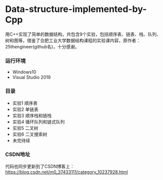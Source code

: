 # Data-structure-implemented-by-Cpp
用C++实现了简单的数据结构，共包含9个实验，包括顺序表、链表、栈、队列、树和图等，借鉴了合肥工业大学数据结构课程的实验课内容，原作者：25thengineer(github名)，十分感谢。
### 运行环境
* Windows10
* Visual Studio 2019
### 目录
* 实验1 顺序表
* 实验2 单链表
* 实验3 顺序栈和链栈
* 实验4 循环队列和链式队列
* 实验5 二叉树
* 实验6 二叉搜索树
* 未完待续
### CSDN地址
代码也同步更新到了CSDN博客上：https://blog.csdn.net/m0_37433111/category_10237928.html
